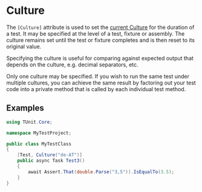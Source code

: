 # Culture

The `[Culture]` attribute is used to set the [current Culture](https://learn.microsoft.com/en-us/dotnet/api/system.globalization.cultureinfo.currentculture) for the duration of a test. It may be specified at the level of a test, fixture or assembly.
The culture remains set until the test or fixture completes and is then reset to its original value.

Specifying the culture is useful for comparing against expected output
that depends on the culture, e.g. decimal separators, etc.

Only one culture may be specified. If you wish to run the same test under multiple cultures,
you can achieve the same result by factoring out your test code into a private method
that is called by each individual test method.

## Examples

```csharp
using TUnit.Core;

namespace MyTestProject;

public class MyTestClass
{
    [Test, Culture("de-AT")]
    public async Task Test3()
    {
        await Assert.That(double.Parse("3,5")).IsEqualTo(3.5);
    }
}
```
